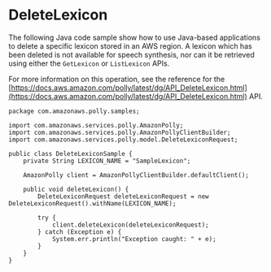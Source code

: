 # DeleteLexicon<a name="DeleteLexiconSample"></a>

The following Java code sample show how to use Java\-based applications to delete a specific lexicon stored in an AWS region\. A lexicon which has been deleted is not available for speech synthesis, nor can it be retrieved using either the `GetLexicon` or `ListLexicon` APIs\.

For more information on this operation, see the reference for the [https://docs.aws.amazon.com/polly/latest/dg/API_DeleteLexicon.html](https://docs.aws.amazon.com/polly/latest/dg/API_DeleteLexicon.html) API\. 

```
package com.amazonaws.polly.samples;
 
import com.amazonaws.services.polly.AmazonPolly;
import com.amazonaws.services.polly.AmazonPollyClientBuilder;
import com.amazonaws.services.polly.model.DeleteLexiconRequest;
 
public class DeleteLexiconSample {
    private String LEXICON_NAME = "SampleLexicon";
 
    AmazonPolly client = AmazonPollyClientBuilder.defaultClient();
 
    public void deleteLexicon() {
        DeleteLexiconRequest deleteLexiconRequest = new DeleteLexiconRequest().withName(LEXICON_NAME);
 
        try {
            client.deleteLexicon(deleteLexiconRequest);
        } catch (Exception e) {
            System.err.println("Exception caught: " + e);
        }
    }
}
```